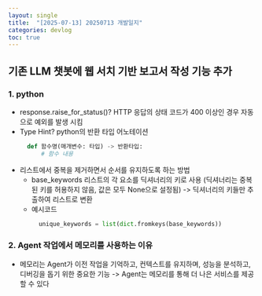 ```yaml
---
layout: single
title:  "[2025-07-13] 20250713 개발일지"
categories: devlog
toc: true
---
```


## 기존 LLM 챗봇에 웹 서치 기반 보고서 작성 기능 추가

### 1. python
- response.raise_for_status()? HTTP 응답의 상태 코드가 400 이상인 경우 자동으로 예외를 발생 시킴
- Type Hint? python의 반환 타입 어노테이션
  ```python
    def 함수명(매개변수: 타입) -> 반환타입:
        # 함수 내용
  ```
- 리스트에서 중복을 제거하면서 순서를 유지하도록 하는 방법
  - base_keywords 리스트의 각 요소를 딕셔너리의 키로 사용 (딕셔너리는 중복된 키를 허용하지 않음, 값은 모두 None으로 설정됨) -> 딕셔너리의 키들만 추출하여 리스트로 변환
  - 예시코드
    ```python
      unique_keywords = list(dict.fromkeys(base_keywords))
    ```

### 2. Agent 작업에서 메모리를 사용하는 이유
- 메모리는 Agent가 이전 작업을 기억하고, 컨텍스트를 유지하며, 성능을 분석하고, 디버깅을 돕기 위한 중요한 기능 -> Agent는 메모리를 통해 더 나은 서비스를 제공할 수 있다
